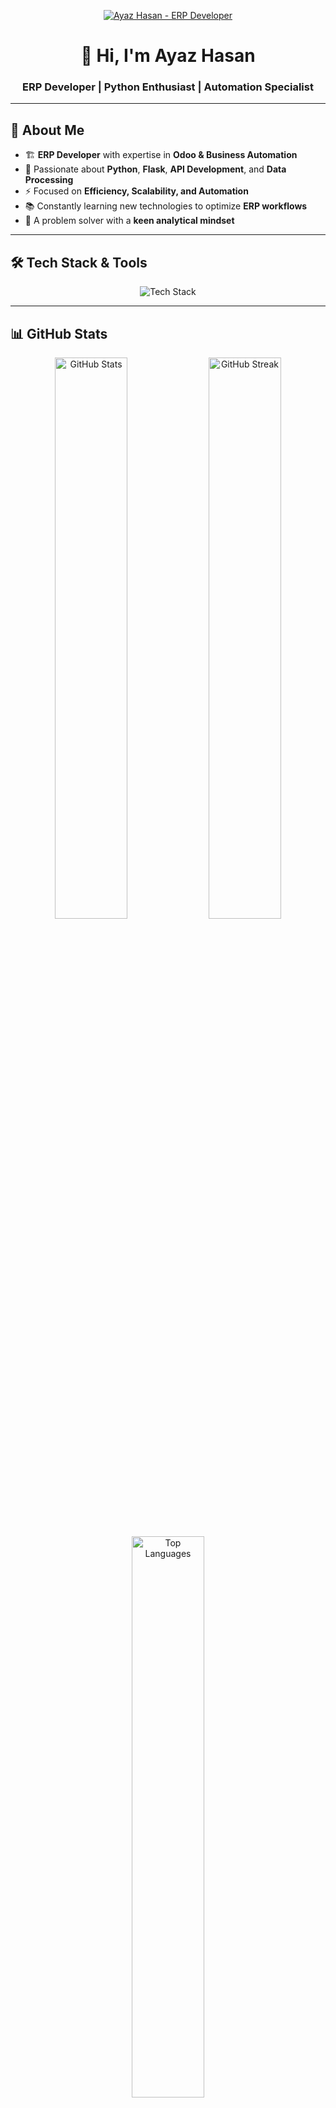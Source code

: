 <p align="center">
  <a href="https://your-portfolio-link">
    <img src="https://source.unsplash.com/1600x500/?technology,coding" alt="Ayaz Hasan - ERP Developer" />
  </a>
</p>

<h1 align="center">👋 Hi, I'm Ayaz Hasan</h1>
<h3 align="center">ERP Developer | Python Enthusiast | Automation Specialist</h3>

---

## 🚀 About Me

- 🏗️ **ERP Developer** with expertise in **Odoo & Business Automation**
- 🐍 Passionate about **Python**, **Flask**, **API Development**, and **Data Processing**
- ⚡ Focused on **Efficiency, Scalability, and Automation**
- 📚 Constantly learning new technologies to optimize **ERP workflows**
- 🎯 A problem solver with a **keen analytical mindset**

---

## 🛠️ Tech Stack & Tools

<p align="center">
  <img src="https://skillicons.dev/icons?i=python,flask,odoo,selenium,docker,git,linux,azure,postgresql" alt="Tech Stack" />
</p>

---

## 📊 GitHub Stats

<p align="center">
  <img src="https://github-readme-stats.vercel.app/api?username=ayaz892&show_icons=true&theme=tokyonight" alt="GitHub Stats" width="48%" />
  <img src="https://github-readme-streak-stats.herokuapp.com/?user=ayaz892&theme=tokyonight" alt="GitHub Streak" width="48%" />
</p>

<p align="center">
  <img src="https://github-readme-stats.vercel.app/api/top-langs/?username=ayaz892&layout=compact&theme=tokyonight" alt="Top Languages" width="48%" />
</p>

---

## 🏆 GitHub Achievements

<p align="center">
  <img src="https://github-profile-trophy.vercel.app/?username=ayaz892&theme=onedark&no-frame=true&column=4" alt="GitHub Trophies" />
</p>

---

## 📬 Connect with Me

<p align="center">
  <a href="https://www.linkedin.com/in/ayaz-hasan-43011322b/">
    <img src="https://img.shields.io/badge/LinkedIn-0A66C2?style=for-the-badge&logo=linkedin&logoColor=white" alt="LinkedIn" />
  </a>
  <a href="mailto:your_email@example.com">
    <img src="https://img.shields.io/badge/Email-D14836?style=for-the-badge&logo=gmail&logoColor=white" alt="Email" />
  </a>
</p>

---

## 📌 Fun Facts

- 🕹️ Gamer at heart, always up for a challenge!
- ☕ Runs on coffee and clean code
- 📖 Loves exploring **new tech & automation tools**

---

### 🔥 Keep Coding, Keep Automating!
